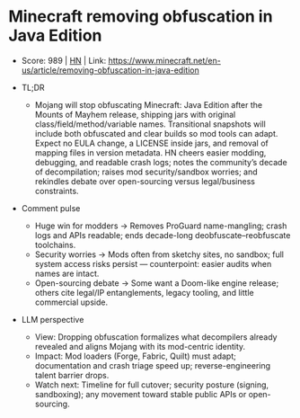 # Minecraft removing obfuscation in Java Edition

- Score: 989 | [HN](https://news.ycombinator.com/item?id=45748879) | Link: https://www.minecraft.net/en-us/article/removing-obfuscation-in-java-edition

- TL;DR
  - Mojang will stop obfuscating Minecraft: Java Edition after the Mounts of Mayhem release, shipping jars with original class/field/method/variable names. Transitional snapshots will include both obfuscated and clear builds so mod tools can adapt. Expect no EULA change, a LICENSE inside jars, and removal of mapping files in version metadata. HN cheers easier modding, debugging, and readable crash logs; notes the community’s decade of decompilation; raises mod security/sandbox worries; and rekindles debate over open-sourcing versus legal/business constraints.

- Comment pulse
  - Huge win for modders → Removes ProGuard name-mangling; crash logs and APIs readable; ends decade-long deobfuscate–reobfuscate toolchains.
  - Security worries → Mods often from sketchy sites, no sandbox; full system access risks persist — counterpoint: easier audits when names are intact.
  - Open-sourcing debate → Some want a Doom-like engine release; others cite legal/IP entanglements, legacy tooling, and little commercial upside.

- LLM perspective
  - View: Dropping obfuscation formalizes what decompilers already revealed and aligns Mojang with its mod-centric identity.
  - Impact: Mod loaders (Forge, Fabric, Quilt) must adapt; documentation and crash triage speed up; reverse-engineering talent barrier drops.
  - Watch next: Timeline for full cutover; security posture (signing, sandboxing); any movement toward stable public APIs or open-sourcing.
